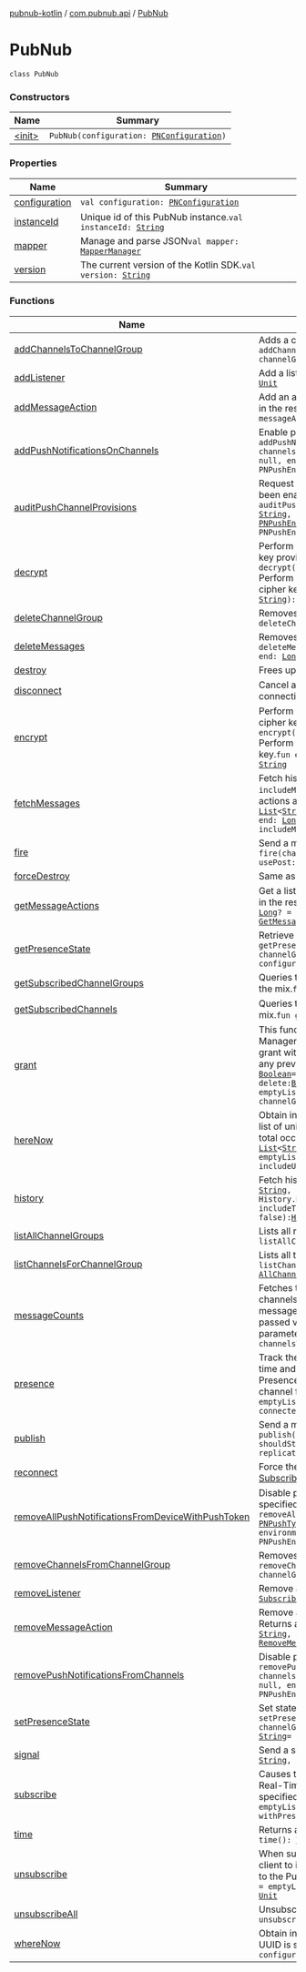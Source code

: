 [pubnub-kotlin](../../index.md) / [com.pubnub.api](../index.md) / [PubNub](./index.md)

# PubNub

`class PubNub`

### Constructors

| Name | Summary |
|---|---|
| [&lt;init&gt;](-init-.md) | `PubNub(configuration: `[`PNConfiguration`](../-p-n-configuration/index.md)`)` |

### Properties

| Name | Summary |
|---|---|
| [configuration](configuration.md) | `val configuration: `[`PNConfiguration`](../-p-n-configuration/index.md) |
| [instanceId](instance-id.md) | Unique id of this PubNub instance.`val instanceId: `[`String`](https://kotlinlang.org/api/latest/jvm/stdlib/kotlin/-string/index.html) |
| [mapper](mapper.md) | Manage and parse JSON`val mapper: `[`MapperManager`](../../com.pubnub.api.managers/-mapper-manager/index.md) |
| [version](version.md) | The current version of the Kotlin SDK.`val version: `[`String`](https://kotlinlang.org/api/latest/jvm/stdlib/kotlin/-string/index.html) |

### Functions

| Name | Summary |
|---|---|
| [addChannelsToChannelGroup](add-channels-to-channel-group.md) | Adds a channel to a channel group.`fun addChannelsToChannelGroup(channels: `[`List`](https://kotlinlang.org/api/latest/jvm/stdlib/kotlin.collections/-list/index.html)`<`[`String`](https://kotlinlang.org/api/latest/jvm/stdlib/kotlin/-string/index.html)`>, channelGroup: `[`String`](https://kotlinlang.org/api/latest/jvm/stdlib/kotlin/-string/index.html)`): `[`AddChannelChannelGroup`](../../com.pubnub.api.endpoints.channel_groups/-add-channel-channel-group/index.md) |
| [addListener](add-listener.md) | Add a listener.`fun addListener(listener: `[`SubscribeCallback`](../../com.pubnub.api.callbacks/-subscribe-callback/index.md)`): `[`Unit`](https://kotlinlang.org/api/latest/jvm/stdlib/kotlin/-unit/index.html) |
| [addMessageAction](add-message-action.md) | Add an action on a published message. Returns the added action in the response.`fun addMessageAction(channel: `[`String`](https://kotlinlang.org/api/latest/jvm/stdlib/kotlin/-string/index.html)`, messageAction: `[`PNMessageAction`](../../com.pubnub.api.models.consumer.message_actions/-p-n-message-action/index.md)`): `[`AddMessageAction`](../../com.pubnub.api.endpoints.message_actions/-add-message-action/index.md) |
| [addPushNotificationsOnChannels](add-push-notifications-on-channels.md) | Enable push notifications on provided set of channels.`fun addPushNotificationsOnChannels(pushType: `[`PNPushType`](../../com.pubnub.api.enums/-p-n-push-type/index.md)`, channels: `[`List`](https://kotlinlang.org/api/latest/jvm/stdlib/kotlin.collections/-list/index.html)`<`[`String`](https://kotlinlang.org/api/latest/jvm/stdlib/kotlin/-string/index.html)`>, deviceId: `[`String`](https://kotlinlang.org/api/latest/jvm/stdlib/kotlin/-string/index.html)`, topic: `[`String`](https://kotlinlang.org/api/latest/jvm/stdlib/kotlin/-string/index.html)`? = null, environment: `[`PNPushEnvironment`](../../com.pubnub.api.enums/-p-n-push-environment/index.md)` = PNPushEnvironment.DEVELOPMENT): `[`AddChannelsToPush`](../../com.pubnub.api.endpoints.push/-add-channels-to-push/index.md) |
| [auditPushChannelProvisions](audit-push-channel-provisions.md) | Request a list of all channels on which push notifications have been enabled using specified [ListPushProvisions.deviceId](../../com.pubnub.api.endpoints.push/-list-push-provisions/device-id.md).`fun auditPushChannelProvisions(pushType: `[`PNPushType`](../../com.pubnub.api.enums/-p-n-push-type/index.md)`, deviceId: `[`String`](https://kotlinlang.org/api/latest/jvm/stdlib/kotlin/-string/index.html)`, topic: `[`String`](https://kotlinlang.org/api/latest/jvm/stdlib/kotlin/-string/index.html)`? = null, environment: `[`PNPushEnvironment`](../../com.pubnub.api.enums/-p-n-push-environment/index.md)` = PNPushEnvironment.DEVELOPMENT): `[`ListPushProvisions`](../../com.pubnub.api.endpoints.push/-list-push-provisions/index.md) |
| [decrypt](decrypt.md) | Perform Cryptographic decryption of an input string using cipher key provided by [PNConfiguration.cipherKey](../-p-n-configuration/cipher-key.md).`fun decrypt(inputString: `[`String`](https://kotlinlang.org/api/latest/jvm/stdlib/kotlin/-string/index.html)`): `[`String`](https://kotlinlang.org/api/latest/jvm/stdlib/kotlin/-string/index.html)<br>Perform Cryptographic decryption of an input string using a cipher key.`fun decrypt(inputString: `[`String`](https://kotlinlang.org/api/latest/jvm/stdlib/kotlin/-string/index.html)`, cipherKey: `[`String`](https://kotlinlang.org/api/latest/jvm/stdlib/kotlin/-string/index.html)`): `[`String`](https://kotlinlang.org/api/latest/jvm/stdlib/kotlin/-string/index.html) |
| [deleteChannelGroup](delete-channel-group.md) | Removes the channel group.`fun deleteChannelGroup(channelGroup: `[`String`](https://kotlinlang.org/api/latest/jvm/stdlib/kotlin/-string/index.html)`): `[`DeleteChannelGroup`](../../com.pubnub.api.endpoints.channel_groups/-delete-channel-group/index.md) |
| [deleteMessages](delete-messages.md) | Removes messages from the history of a specific channel.`fun deleteMessages(channels: `[`List`](https://kotlinlang.org/api/latest/jvm/stdlib/kotlin.collections/-list/index.html)`<`[`String`](https://kotlinlang.org/api/latest/jvm/stdlib/kotlin/-string/index.html)`>, start: `[`Long`](https://kotlinlang.org/api/latest/jvm/stdlib/kotlin/-long/index.html)`? = null, end: `[`Long`](https://kotlinlang.org/api/latest/jvm/stdlib/kotlin/-long/index.html)`? = null): `[`DeleteMessages`](../../com.pubnub.api.endpoints/-delete-messages/index.md) |
| [destroy](destroy.md) | Frees up threads and allows for a clean exit.`fun destroy(): `[`Unit`](https://kotlinlang.org/api/latest/jvm/stdlib/kotlin/-unit/index.html) |
| [disconnect](disconnect.md) | Cancel any subscribe and heartbeat loops or ongoing re-connections.`fun disconnect(): `[`Unit`](https://kotlinlang.org/api/latest/jvm/stdlib/kotlin/-unit/index.html) |
| [encrypt](encrypt.md) | Perform Cryptographic encryption of an input string and the cipher key provided by [PNConfiguration.cipherKey](../-p-n-configuration/cipher-key.md).`fun encrypt(inputString: `[`String`](https://kotlinlang.org/api/latest/jvm/stdlib/kotlin/-string/index.html)`): `[`String`](https://kotlinlang.org/api/latest/jvm/stdlib/kotlin/-string/index.html)<br>Perform Cryptographic encryption of an input string and a cipher key.`fun encrypt(inputString: `[`String`](https://kotlinlang.org/api/latest/jvm/stdlib/kotlin/-string/index.html)`, cipherKey: `[`String`](https://kotlinlang.org/api/latest/jvm/stdlib/kotlin/-string/index.html)`): `[`String`](https://kotlinlang.org/api/latest/jvm/stdlib/kotlin/-string/index.html) |
| [fetchMessages](fetch-messages.md) | Fetch historical messages from multiple channels. The `includeMessageActions` flag also allows you to fetch message actions along with the messages.`fun fetchMessages(channels: `[`List`](https://kotlinlang.org/api/latest/jvm/stdlib/kotlin.collections/-list/index.html)`<`[`String`](https://kotlinlang.org/api/latest/jvm/stdlib/kotlin/-string/index.html)`>, maximumPerChannel: `[`Int`](https://kotlinlang.org/api/latest/jvm/stdlib/kotlin/-int/index.html)` = 0, start: `[`Long`](https://kotlinlang.org/api/latest/jvm/stdlib/kotlin/-long/index.html)`? = null, end: `[`Long`](https://kotlinlang.org/api/latest/jvm/stdlib/kotlin/-long/index.html)`? = null, includeMeta: `[`Boolean`](https://kotlinlang.org/api/latest/jvm/stdlib/kotlin/-boolean/index.html)` = false, includeMessageActions: `[`Boolean`](https://kotlinlang.org/api/latest/jvm/stdlib/kotlin/-boolean/index.html)` = false): `[`FetchMessages`](../../com.pubnub.api.endpoints/-fetch-messages/index.md) |
| [fire](fire.md) | Send a message to PubNub Functions Event Handlers.`fun fire(channel: `[`String`](https://kotlinlang.org/api/latest/jvm/stdlib/kotlin/-string/index.html)`, message: `[`Any`](https://kotlinlang.org/api/latest/jvm/stdlib/kotlin/-any/index.html)`, meta: `[`Any`](https://kotlinlang.org/api/latest/jvm/stdlib/kotlin/-any/index.html)`? = null, usePost: `[`Boolean`](https://kotlinlang.org/api/latest/jvm/stdlib/kotlin/-boolean/index.html)` = false, ttl: `[`Int`](https://kotlinlang.org/api/latest/jvm/stdlib/kotlin/-int/index.html)`? = null): `[`Publish`](../../com.pubnub.api.endpoints.pubsub/-publish/index.md) |
| [forceDestroy](force-destroy.md) | Same as [destroy](destroy.md) but immediately.`fun forceDestroy(): `[`Unit`](https://kotlinlang.org/api/latest/jvm/stdlib/kotlin/-unit/index.html) |
| [getMessageActions](get-message-actions.md) | Get a list of message actions in a channel. Returns a list of actions in the response.`fun getMessageActions(channel: `[`String`](https://kotlinlang.org/api/latest/jvm/stdlib/kotlin/-string/index.html)`, start: `[`Long`](https://kotlinlang.org/api/latest/jvm/stdlib/kotlin/-long/index.html)`? = null, end: `[`Long`](https://kotlinlang.org/api/latest/jvm/stdlib/kotlin/-long/index.html)`? = null, limit: `[`Int`](https://kotlinlang.org/api/latest/jvm/stdlib/kotlin/-int/index.html)`? = null): `[`GetMessageActions`](../../com.pubnub.api.endpoints.message_actions/-get-message-actions/index.md) |
| [getPresenceState](get-presence-state.md) | Retrieve state information specific to a subscriber UUID.`fun getPresenceState(channels: `[`List`](https://kotlinlang.org/api/latest/jvm/stdlib/kotlin.collections/-list/index.html)`<`[`String`](https://kotlinlang.org/api/latest/jvm/stdlib/kotlin/-string/index.html)`> = listOf(), channelGroups: `[`List`](https://kotlinlang.org/api/latest/jvm/stdlib/kotlin.collections/-list/index.html)`<`[`String`](https://kotlinlang.org/api/latest/jvm/stdlib/kotlin/-string/index.html)`> = listOf(), uuid: `[`String`](https://kotlinlang.org/api/latest/jvm/stdlib/kotlin/-string/index.html)` = configuration.uuid): `[`GetState`](../../com.pubnub.api.endpoints.presence/-get-state/index.md) |
| [getSubscribedChannelGroups](get-subscribed-channel-groups.md) | Queries the local subscribe loop for channel groups currently in the mix.`fun getSubscribedChannelGroups(): `[`List`](https://kotlinlang.org/api/latest/jvm/stdlib/kotlin.collections/-list/index.html)`<`[`String`](https://kotlinlang.org/api/latest/jvm/stdlib/kotlin/-string/index.html)`>` |
| [getSubscribedChannels](get-subscribed-channels.md) | Queries the local subscribe loop for channels currently in the mix.`fun getSubscribedChannels(): `[`List`](https://kotlinlang.org/api/latest/jvm/stdlib/kotlin.collections/-list/index.html)`<`[`String`](https://kotlinlang.org/api/latest/jvm/stdlib/kotlin/-string/index.html)`>` |
| [grant](grant.md) | This function establishes access permissions for PubNub Access Manager (PAM) by setting the `read` or `write` attribute to `true`. A grant with `read` or `write` set to `false` (or not included) will revoke any previous grants with `read` or `write` set to `true`.`fun grant(read: `[`Boolean`](https://kotlinlang.org/api/latest/jvm/stdlib/kotlin/-boolean/index.html)` = false, write: `[`Boolean`](https://kotlinlang.org/api/latest/jvm/stdlib/kotlin/-boolean/index.html)` = false, manage: `[`Boolean`](https://kotlinlang.org/api/latest/jvm/stdlib/kotlin/-boolean/index.html)` = false, delete: `[`Boolean`](https://kotlinlang.org/api/latest/jvm/stdlib/kotlin/-boolean/index.html)` = false, ttl: `[`Int`](https://kotlinlang.org/api/latest/jvm/stdlib/kotlin/-int/index.html)` = -1, authKeys: `[`List`](https://kotlinlang.org/api/latest/jvm/stdlib/kotlin.collections/-list/index.html)`<`[`String`](https://kotlinlang.org/api/latest/jvm/stdlib/kotlin/-string/index.html)`> = emptyList(), channels: `[`List`](https://kotlinlang.org/api/latest/jvm/stdlib/kotlin.collections/-list/index.html)`<`[`String`](https://kotlinlang.org/api/latest/jvm/stdlib/kotlin/-string/index.html)`> = emptyList(), channelGroups: `[`List`](https://kotlinlang.org/api/latest/jvm/stdlib/kotlin.collections/-list/index.html)`<`[`String`](https://kotlinlang.org/api/latest/jvm/stdlib/kotlin/-string/index.html)`> = emptyList()): `[`Grant`](../../com.pubnub.api.endpoints.access/-grant/index.md) |
| [hereNow](here-now.md) | Obtain information about the current state of a channel including a list of unique user IDs currently subscribed to the channel and the total occupancy count of the channel.`fun hereNow(channels: `[`List`](https://kotlinlang.org/api/latest/jvm/stdlib/kotlin.collections/-list/index.html)`<`[`String`](https://kotlinlang.org/api/latest/jvm/stdlib/kotlin/-string/index.html)`> = emptyList(), channelGroups: `[`List`](https://kotlinlang.org/api/latest/jvm/stdlib/kotlin.collections/-list/index.html)`<`[`String`](https://kotlinlang.org/api/latest/jvm/stdlib/kotlin/-string/index.html)`> = emptyList(), includeState: `[`Boolean`](https://kotlinlang.org/api/latest/jvm/stdlib/kotlin/-boolean/index.html)` = false, includeUUIDs: `[`Boolean`](https://kotlinlang.org/api/latest/jvm/stdlib/kotlin/-boolean/index.html)` = true): `[`HereNow`](../../com.pubnub.api.endpoints.presence/-here-now/index.md) |
| [history](history.md) | Fetch historical messages of a channel.`fun history(channel: `[`String`](https://kotlinlang.org/api/latest/jvm/stdlib/kotlin/-string/index.html)`, start: `[`Long`](https://kotlinlang.org/api/latest/jvm/stdlib/kotlin/-long/index.html)`? = null, end: `[`Long`](https://kotlinlang.org/api/latest/jvm/stdlib/kotlin/-long/index.html)`? = null, count: `[`Int`](https://kotlinlang.org/api/latest/jvm/stdlib/kotlin/-int/index.html)` = History.MAX_COUNT, reverse: `[`Boolean`](https://kotlinlang.org/api/latest/jvm/stdlib/kotlin/-boolean/index.html)` = false, includeTimetoken: `[`Boolean`](https://kotlinlang.org/api/latest/jvm/stdlib/kotlin/-boolean/index.html)` = false, includeMeta: `[`Boolean`](https://kotlinlang.org/api/latest/jvm/stdlib/kotlin/-boolean/index.html)` = false): `[`History`](../../com.pubnub.api.endpoints/-history/index.md) |
| [listAllChannelGroups](list-all-channel-groups.md) | Lists all registered channel groups for the subscribe key.`fun listAllChannelGroups(): `[`ListAllChannelGroup`](../../com.pubnub.api.endpoints.channel_groups/-list-all-channel-group/index.md) |
| [listChannelsForChannelGroup](list-channels-for-channel-group.md) | Lists all the channels of the channel group.`fun listChannelsForChannelGroup(channelGroup: `[`String`](https://kotlinlang.org/api/latest/jvm/stdlib/kotlin/-string/index.html)`): `[`AllChannelsChannelGroup`](../../com.pubnub.api.endpoints.channel_groups/-all-channels-channel-group/index.md) |
| [messageCounts](message-counts.md) | Fetches the number of messages published on one or more channels since a given time. The count returned is the number of messages in history with a timetoken value greater than the passed value in the [MessageCounts.channelsTimetoken](../../com.pubnub.api.endpoints/-message-counts/channels-timetoken.md) parameter.`fun messageCounts(channels: `[`List`](https://kotlinlang.org/api/latest/jvm/stdlib/kotlin.collections/-list/index.html)`<`[`String`](https://kotlinlang.org/api/latest/jvm/stdlib/kotlin/-string/index.html)`>, channelsTimetoken: `[`List`](https://kotlinlang.org/api/latest/jvm/stdlib/kotlin.collections/-list/index.html)`<`[`Long`](https://kotlinlang.org/api/latest/jvm/stdlib/kotlin/-long/index.html)`>): `[`MessageCounts`](../../com.pubnub.api.endpoints/-message-counts/index.md) |
| [presence](presence.md) | Track the online and offline status of users and devices in real time and store custom state information. When you have Presence enabled, PubNub automatically creates a presence channel for each channel.`fun presence(channels: `[`List`](https://kotlinlang.org/api/latest/jvm/stdlib/kotlin.collections/-list/index.html)`<`[`String`](https://kotlinlang.org/api/latest/jvm/stdlib/kotlin/-string/index.html)`> = emptyList(), channelGroups: `[`List`](https://kotlinlang.org/api/latest/jvm/stdlib/kotlin.collections/-list/index.html)`<`[`String`](https://kotlinlang.org/api/latest/jvm/stdlib/kotlin/-string/index.html)`> = emptyList(), connected: `[`Boolean`](https://kotlinlang.org/api/latest/jvm/stdlib/kotlin/-boolean/index.html)` = false): `[`Unit`](https://kotlinlang.org/api/latest/jvm/stdlib/kotlin/-unit/index.html) |
| [publish](publish.md) | Send a message to all subscribers of a channel.`fun publish(channel: `[`String`](https://kotlinlang.org/api/latest/jvm/stdlib/kotlin/-string/index.html)`, message: `[`Any`](https://kotlinlang.org/api/latest/jvm/stdlib/kotlin/-any/index.html)`, meta: `[`Any`](https://kotlinlang.org/api/latest/jvm/stdlib/kotlin/-any/index.html)`? = null, shouldStore: `[`Boolean`](https://kotlinlang.org/api/latest/jvm/stdlib/kotlin/-boolean/index.html)`? = null, usePost: `[`Boolean`](https://kotlinlang.org/api/latest/jvm/stdlib/kotlin/-boolean/index.html)` = false, replicate: `[`Boolean`](https://kotlinlang.org/api/latest/jvm/stdlib/kotlin/-boolean/index.html)` = true, ttl: `[`Int`](https://kotlinlang.org/api/latest/jvm/stdlib/kotlin/-int/index.html)`? = null): `[`Publish`](../../com.pubnub.api.endpoints.pubsub/-publish/index.md) |
| [reconnect](reconnect.md) | Force the SDK to try and reach out PubNub. Monitor the results in [SubscribeCallback.status](../../com.pubnub.api.callbacks/-subscribe-callback/status.md)`fun reconnect(): `[`Unit`](https://kotlinlang.org/api/latest/jvm/stdlib/kotlin/-unit/index.html) |
| [removeAllPushNotificationsFromDeviceWithPushToken](remove-all-push-notifications-from-device-with-push-token.md) | Disable push notifications from all channels registered with the specified [RemoveAllPushChannelsForDevice.deviceId](../../com.pubnub.api.endpoints.push/-remove-all-push-channels-for-device/device-id.md).`fun removeAllPushNotificationsFromDeviceWithPushToken(pushType: `[`PNPushType`](../../com.pubnub.api.enums/-p-n-push-type/index.md)`, deviceId: `[`String`](https://kotlinlang.org/api/latest/jvm/stdlib/kotlin/-string/index.html)`, topic: `[`String`](https://kotlinlang.org/api/latest/jvm/stdlib/kotlin/-string/index.html)`? = null, environment: `[`PNPushEnvironment`](../../com.pubnub.api.enums/-p-n-push-environment/index.md)` = PNPushEnvironment.DEVELOPMENT): `[`RemoveAllPushChannelsForDevice`](../../com.pubnub.api.endpoints.push/-remove-all-push-channels-for-device/index.md) |
| [removeChannelsFromChannelGroup](remove-channels-from-channel-group.md) | Removes channels from a channel group.`fun removeChannelsFromChannelGroup(channels: `[`List`](https://kotlinlang.org/api/latest/jvm/stdlib/kotlin.collections/-list/index.html)`<`[`String`](https://kotlinlang.org/api/latest/jvm/stdlib/kotlin/-string/index.html)`>, channelGroup: `[`String`](https://kotlinlang.org/api/latest/jvm/stdlib/kotlin/-string/index.html)`): `[`RemoveChannelChannelGroup`](../../com.pubnub.api.endpoints.channel_groups/-remove-channel-channel-group/index.md) |
| [removeListener](remove-listener.md) | Remove a listener.`fun removeListener(listener: `[`SubscribeCallback`](../../com.pubnub.api.callbacks/-subscribe-callback/index.md)`): `[`Unit`](https://kotlinlang.org/api/latest/jvm/stdlib/kotlin/-unit/index.html) |
| [removeMessageAction](remove-message-action.md) | Remove a previously added action on a published message. Returns an empty response.`fun removeMessageAction(channel: `[`String`](https://kotlinlang.org/api/latest/jvm/stdlib/kotlin/-string/index.html)`, messageTimetoken: `[`Long`](https://kotlinlang.org/api/latest/jvm/stdlib/kotlin/-long/index.html)`, actionTimetoken: `[`Long`](https://kotlinlang.org/api/latest/jvm/stdlib/kotlin/-long/index.html)`): `[`RemoveMessageAction`](../../com.pubnub.api.endpoints.message_actions/-remove-message-action/index.md) |
| [removePushNotificationsFromChannels](remove-push-notifications-from-channels.md) | Disable push notifications on provided set of channels.`fun removePushNotificationsFromChannels(pushType: `[`PNPushType`](../../com.pubnub.api.enums/-p-n-push-type/index.md)`, channels: `[`List`](https://kotlinlang.org/api/latest/jvm/stdlib/kotlin.collections/-list/index.html)`<`[`String`](https://kotlinlang.org/api/latest/jvm/stdlib/kotlin/-string/index.html)`>, deviceId: `[`String`](https://kotlinlang.org/api/latest/jvm/stdlib/kotlin/-string/index.html)`, topic: `[`String`](https://kotlinlang.org/api/latest/jvm/stdlib/kotlin/-string/index.html)`? = null, environment: `[`PNPushEnvironment`](../../com.pubnub.api.enums/-p-n-push-environment/index.md)` = PNPushEnvironment.DEVELOPMENT): `[`RemoveChannelsFromPush`](../../com.pubnub.api.endpoints.push/-remove-channels-from-push/index.md) |
| [setPresenceState](set-presence-state.md) | Set state information specific to a subscriber UUID.`fun setPresenceState(channels: `[`List`](https://kotlinlang.org/api/latest/jvm/stdlib/kotlin.collections/-list/index.html)`<`[`String`](https://kotlinlang.org/api/latest/jvm/stdlib/kotlin/-string/index.html)`> = listOf(), channelGroups: `[`List`](https://kotlinlang.org/api/latest/jvm/stdlib/kotlin.collections/-list/index.html)`<`[`String`](https://kotlinlang.org/api/latest/jvm/stdlib/kotlin/-string/index.html)`> = listOf(), state: `[`Any`](https://kotlinlang.org/api/latest/jvm/stdlib/kotlin/-any/index.html)`, uuid: `[`String`](https://kotlinlang.org/api/latest/jvm/stdlib/kotlin/-string/index.html)` = configuration.uuid): `[`SetState`](../../com.pubnub.api.endpoints.presence/-set-state/index.md) |
| [signal](signal.md) | Send a signal to all subscribers of a channel.`fun signal(channel: `[`String`](https://kotlinlang.org/api/latest/jvm/stdlib/kotlin/-string/index.html)`, message: `[`Any`](https://kotlinlang.org/api/latest/jvm/stdlib/kotlin/-any/index.html)`): `[`Signal`](../../com.pubnub.api.endpoints.pubsub/-signal/index.md) |
| [subscribe](subscribe.md) | Causes the client to create an open TCP socket to the PubNub Real-Time Network and begin listening for messages on a specified channel.`fun subscribe(channels: `[`List`](https://kotlinlang.org/api/latest/jvm/stdlib/kotlin.collections/-list/index.html)`<`[`String`](https://kotlinlang.org/api/latest/jvm/stdlib/kotlin/-string/index.html)`> = emptyList(), channelGroups: `[`List`](https://kotlinlang.org/api/latest/jvm/stdlib/kotlin.collections/-list/index.html)`<`[`String`](https://kotlinlang.org/api/latest/jvm/stdlib/kotlin/-string/index.html)`> = emptyList(), withPresence: `[`Boolean`](https://kotlinlang.org/api/latest/jvm/stdlib/kotlin/-boolean/index.html)` = false, withTimetoken: `[`Long`](https://kotlinlang.org/api/latest/jvm/stdlib/kotlin/-long/index.html)` = 0L): `[`Unit`](https://kotlinlang.org/api/latest/jvm/stdlib/kotlin/-unit/index.html) |
| [time](time.md) | Returns a 17 digit precision Unix epoch from the server.`fun time(): `[`Time`](../../com.pubnub.api.endpoints/-time/index.md) |
| [unsubscribe](unsubscribe.md) | When subscribed to a single channel, this function causes the client to issue a leave from the channel and close any open socket to the PubNub Network.`fun unsubscribe(channels: `[`List`](https://kotlinlang.org/api/latest/jvm/stdlib/kotlin.collections/-list/index.html)`<`[`String`](https://kotlinlang.org/api/latest/jvm/stdlib/kotlin/-string/index.html)`> = emptyList(), channelGroups: `[`List`](https://kotlinlang.org/api/latest/jvm/stdlib/kotlin.collections/-list/index.html)`<`[`String`](https://kotlinlang.org/api/latest/jvm/stdlib/kotlin/-string/index.html)`> = emptyList()): `[`Unit`](https://kotlinlang.org/api/latest/jvm/stdlib/kotlin/-unit/index.html) |
| [unsubscribeAll](unsubscribe-all.md) | Unsubscribe from all channels and all channel groups`fun unsubscribeAll(): `[`Unit`](https://kotlinlang.org/api/latest/jvm/stdlib/kotlin/-unit/index.html) |
| [whereNow](where-now.md) | Obtain information about the current list of channels to which a UUID is subscribed to.`fun whereNow(uuid: `[`String`](https://kotlinlang.org/api/latest/jvm/stdlib/kotlin/-string/index.html)` = configuration.uuid): `[`WhereNow`](../../com.pubnub.api.endpoints.presence/-where-now/index.md) |
